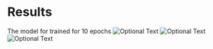 # Results
The model for trained for 10 epochs
![Optional Text](../master/images/cost.png)
![Optional Text](../master/images/accuracy.png)
![Optional Text](../master/images/resultscifar10.PNG)
